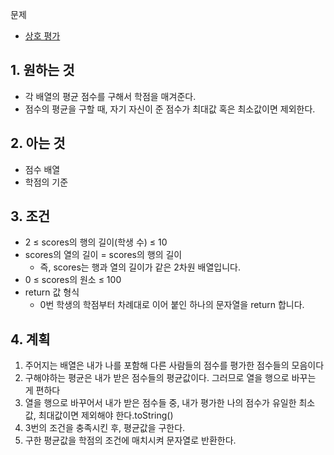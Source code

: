 문제
- [상호 평가](https://programmers.co.kr/learn/courses/30/lessons/83201)

## 1. 원하는 것

- 각 배열의 평균 점수를 구해서 학점을 매겨준다.
- 점수의 평균을 구할 때, 자기 자신이 준 점수가 최대값 혹은 최소값이면 제외한다.

## 2. 아는 것

- 점수 배열
- 학점의 기준

## 3. 조건

- 2 ≤ scores의 행의 길이(학생 수) ≤ 10
-  scores의 열의 길이 = scores의 행의 길이
    - 즉, scores는 행과 열의 길이가 같은 2차원 배열입니다.
- 0 ≤ scores의 원소 ≤ 100
-  return 값 형식
    - 0번 학생의 학점부터 차례대로 이어 붙인 하나의 문자열을 return 합니다.

## 4. 계획
1. 주어지는 배열은 내가 나를 포함해 다른 사람들의 점수를 평가한 점수들의 모음이다
2. 구해야하는 평균은 내가 받은 점수들의 평균값이다. 그러므로 열을 행으로 바꾸는 게 편하다
3. 열을 행으로 바꾸어서 내가 받은 점수들 중, 내가 평가한 나의 점수가 유일한 최소값, 최대값이면 제외해야 한다.toString()
4. 3번의 조건을 충족시킨 후, 평균값을 구한다.
5. 구한 평균값을 학점의 조건에 매치시켜 문자열로 반환한다.

